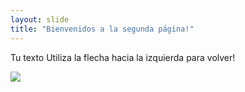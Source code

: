 ```yaml
---
layout: slide
title: "Bienvenidos a la segunda página!"
---
```

Tu texto
Utiliza la flecha hacia la izquierda para volver!


[<img src="https://user-images.githubusercontent.com/36345886/134438213-ba7d0579-ced7-42f1-9677-5b0151c1f4df.png">](Ecuador)
